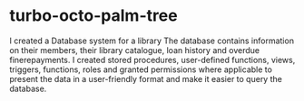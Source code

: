 # turbo-octo-palm-tree
I created a Database system for a library
The database contains information on their members, their library catalogue, loan history and overdue finerepayments.
I created stored procedures, user-defined functions, views, triggers, functions, roles and granted permissions where applicable to present the data in a user-friendly format and make it easier to query the database. 
